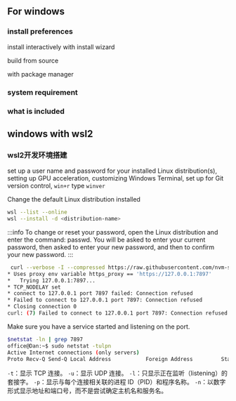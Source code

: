 ## For windows

### install preferences

install interactively with install wizard

build from source

with package manager

### system requirement

### what is included




## windows with wsl2
### wsl2开发环境搭建
set up a user name and password for your installed Linux distribution(s),
setting up GPU acceleration, 
 customizing Windows Terminal, set up for Git version control,
`win+r` type `winver`

Change the default Linux distribution installed
```sh
wsl --list --online
wsl --install -d <distribution-name>

```

:::info 
To change or reset your password, open the Linux distribution and enter the command: passwd.
You will be asked to enter your current password, then asked to enter your new password, and then to confirm your new password.
:::

```sh
 curl --verbose -I --compressed https://raw.githubusercontent.com/nvm-sh/nvm/v0.37.2/nvm.sh
* Uses proxy env variable https_proxy == 'https://127.0.0.1:7897'
*   Trying 127.0.0.1:7897...
* TCP_NODELAY set
* connect to 127.0.0.1 port 7897 failed: Connection refused
* Failed to connect to 127.0.0.1 port 7897: Connection refused
* Closing connection 0
curl: (7) Failed to connect to 127.0.0.1 port 7897: Connection refused
```
Make sure you have a service started and listening on the port.
```sh
$netstat -ln | grep 7897
office@Dan:~$ sudo netstat -tulpn
Active Internet connections (only servers)
Proto Recv-Q Send-Q Local Address           Foreign Address         State       PID/Program name
```

`-t`：显示 TCP 连接。
`-u`：显示 UDP 连接。
`-l`：只显示正在监听（listening）的套接字。
`-p`：显示与每个连接相关联的进程 ID（PID）和程序名称。
`-n`：以数字形式显示地址和端口号，而不是尝试确定主机名和服务名。